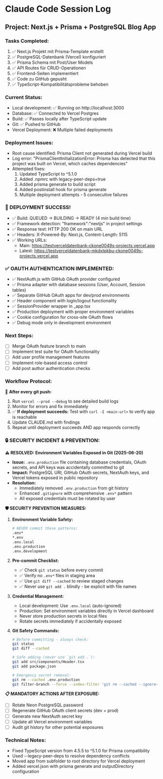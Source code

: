 # Claude Code Session Log

## Project: Next.js + Prisma + PostgreSQL Blog App

### Tasks Completed:
1. ✅ Next.js Projekt mit Prisma-Template erstellt
2. ✅ PostgreSQL-Datenbank (Vercel) konfiguriert
3. ✅ Prisma Schema mit Post/User Models
4. ✅ API Routes für CRUD-Operationen
5. ✅ Frontend-Seiten implementiert
6. ✅ Code zu GitHub gepusht
7. ✅ TypeScript-Kompatibilitätsprobleme behoben

### Current Status:
- Local development: ✅ Running on http://localhost:3000
- Database: ✅ Connected to Vercel Postgres
- Build: ✅ Passes locally after TypeScript update
- Git: ✅ Pushed to GitHub
- Vercel Deployment: ❌ Multiple failed deployments

### Deployment Issues:
- Root cause identified: Prisma Client not generated during Vercel build
- Log error: "PrismaClientInitializationError: Prisma has detected that this project was built on Vercel, which caches dependencies"
- Attempted fixes:
  1. Updated TypeScript to ^5.1.0
  2. Added .npmrc with legacy-peer-deps=true  
  3. Added prisma generate to build script
  4. Added postinstall hook for prisma generate
  5. Multiple deployment attempts - 5 consecutive failures

### 🎉 DEPLOYMENT SUCCESS!
- ✅ Build: QUEUED → BUILDING → READY (4 min build time)
- ✅ Framework detection: "framework":"nextjs" in project settings
- ✅ Response test: HTTP 200 OK on main URL
- ✅ Headers: X-Powered-By: Next.js, Content-Length: 5115
- ✅ Working URLs:
  - Main: https://testverceldatenbank-ckone0049s-projects.vercel.app  
  - Latest: https://testverceldatenbank-mkdxtpkbu-ckone0049s-projects.vercel.app

### ✅ OAUTH AUTHENTICATION IMPLEMENTED:
- ✅ NextAuth.js with GitHub OAuth provider configured
- ✅ Prisma adapter with database sessions (User, Account, Session tables)
- ✅ Separate GitHub OAuth apps for dev/prod environments
- ✅ Header component with login/logout functionality
- ✅ SessionProvider wrapper in _app.tsx
- ✅ Production deployment with proper environment variables
- ✅ Cookie configuration for cross-site OAuth flows
- ✅ Debug mode only in development environment

### Next Steps:
- [ ] Merge OAuth feature branch to main
- [ ] Implement test suite for OAuth functionality
- [ ] Add user profile management features
- [ ] Implement role-based access control
- [ ] Add post author authentication checks

### Workflow Protocol:
🔄 **After every git push:**
1. Run `vercel --prod --debug` to see detailed build logs
2. Monitor for errors and fix immediately
3. ✅ **If deployment succeeds:** Test with `curl -I <main-url>` to verify app is reachable
4. Update CLAUDE.md with findings
5. Repeat until deployment succeeds AND app responds correctly

### 🔒 SECURITY INCIDENT & PREVENTION:

**⚠️ RESOLVED: Environment Variables Exposed in Git (2025-06-20)**
- **Issue:** `.env.production` file containing database credentials, OAuth secrets, and API keys was accidentally committed to git
- **Impact:** PostgreSQL URI, GitHub OAuth secrets, NextAuth keys, and Vercel tokens exposed in public repository
- **Resolution:** 
  - Immediately removed `.env.production` from git history
  - Enhanced `.gitignore` with comprehensive `.env*` pattern
  - All exposed credentials must be rotated by user

**🛡️ SECURITY PREVENTION MEASURES:**

1. **Environment Variable Safety:**
   ```bash
   # NEVER commit these patterns:
   .env*
   *.env
   .env.local
   .env.production
   .env.development
   ```

2. **Pre-commit Checklist:**
   - ✅ Check `git status` before every commit
   - ✅ Verify no `.env*` files in staging area
   - ✅ Use `git diff --cached` to review staged changes
   - ✅ Never use `git add .` blindly - be explicit with file names

3. **Credential Management:**
   - Local development: Use `.env.local` (auto-ignored)
   - Production: Set environment variables directly in Vercel dashboard
   - Never store production secrets in local files
   - Rotate secrets immediately if accidentally exposed

4. **Git Safety Commands:**
   ```bash
   # Before committing - always check:
   git status
   git diff --cached
   
   # Safe adding (never use `git add .`):
   git add src/components/Header.tsx
   git add package.json
   
   # Emergency secret removal:
   git rm --cached .env.production
   git filter-branch --force --index-filter 'git rm --cached --ignore-unmatch .env.production' --prune-empty --tag-name-filter cat -- --all
   ```

**📋 MANDATORY ACTIONS AFTER EXPOSURE:**
- [ ] Rotate Neon PostgreSQL password
- [ ] Regenerate GitHub OAuth client secrets (dev + prod)
- [ ] Generate new NextAuth secret key
- [ ] Update all Vercel environment variables
- [ ] Audit git history for other potential exposures

### Technical Notes:
- Fixed TypeScript version from 4.5.5 to ^5.1.0 for Prisma compatibility
- Used --legacy-peer-deps to resolve dependency conflicts
- Moved app from subfolder to root directory for Vercel deployment
- Added vercel.json with prisma generate and outputDirectory configuration